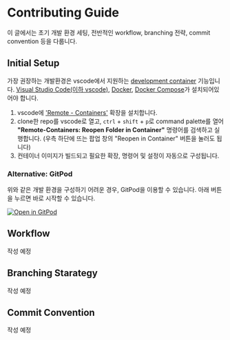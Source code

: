 # Contributing Guide
이 글에서는 초기 개발 환경 세팅, 전반적인 workflow, branching 전략, commit convention 등을 다룹니다.

## Initial Setup
가장 권장하는 개발환경은 vscode에서 지원하는 [development container](https://code.visualstudio.com/docs/remote/containers) 기능입니다. [Visual Studio Code(이하 vscode)](https://code.visualstudio.com/download), [Docker](https://docs.docker.com/engine/install/), [Docker Compose](https://docs.docker.com/compose/install/)가 설치되어있어야 합니다.

1. vscode에 ['Remote - Containers'](https://marketplace.visualstudio.com/items?itemName=ms-vscode-remote.remote-containers) 확장을 설치합니다.
2. clone한 repo를 vscode로 열고, `ctrl` + `shift` + `p`로 command palette를 열어 __"Remote-Containers: Reopen Folder in Container"__ 명령어를 검색하고 실행합니다. (우측 하단에 뜨는 팝업 창의 "Reopen in Container" 버튼을 눌러도 됩니다)
3. 컨테이너 이미지가 빌드되고 필요한 확장, 명령어 및 설정이 자동으로 구성됩니다.

### Alternative: GitPod
위와 같은 개발 환경을 구성하기 어려운 경우, GitPod을 이용할 수 있습니다. 아래 버튼을 누르면 바로 시작할 수 있습니다.

[![Open in GitPod](https://gitpod.io/button/open-in-gitpod.svg)](https://gitpod.io/#https://github.com/skku-npc/skku-coding-platform)

## Workflow
작성 예정

## Branching Starategy
작성 예정

## Commit  Convention
작성 예정
